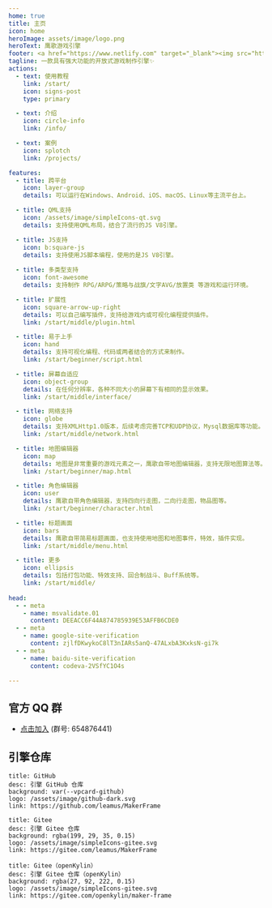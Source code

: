 ```yaml
---
home: true
title: 主页
icon: home
heroImage: assets/image/logo.png
heroText: 鹰歌游戏引擎
footer: <a href="https://www.netlify.com" target="_blank"><img src="https://www.netlify.com/assets/badges/netlify-badge-color-accent.svg" alt="Deploys by Netlify" /></a><br/>Copyright © 2025 <a href="https://www.tasaed.top">TASA-Ed工作室</a>，<a href="https://github.com/leamus">深林孤鹰</a>，<a href="https://qm.qq.com/q/bTB1cZoGze">鹰歌游戏引擎社区</a> licensed <a href="https://creativecommons.org/licenses/by-sa/4.0" target="_blank">CC BY-SA 4.0</a> | 萌ICP备<a href="https://icp.gov.moe/?keyword=20258272" target="_blank">20258272</a>号<br/>Powered by <a href="https://vuejs.press" target="_blank">VuePress</a> | Theme by <a href="https://theme-hope.vuejs.press" target="_blank">Hope</a>
tagline: 一款具有强大功能的开放式游戏制作引擎✨
actions:
  - text: 使用教程
    link: /start/
    icon: signs-post
    type: primary

  - text: 介绍
    icon: circle-info
    link: /info/

  - text: 案例
    icon: splotch
    link: /projects/

features:
  - title: 跨平台
    icon: layer-group
    details: 可以运行在Windows、Android、iOS、macOS、Linux等主流平台上。

  - title: QML支持
    icon: /assets/image/simpleIcons-qt.svg
    details: 支持使用QML布局，结合了流行的JS V8引擎。

  - title: JS支持
    icon: b:square-js
    details: 支持使用JS脚本编程，使用的是JS V8引擎。
    
  - title: 多类型支持
    icon: font-awesome
    details: 支持制作 RPG/ARPG/策略与战旗/文字AVG/放置类 等游戏和运行环境。

  - title: 扩展性
    icon: square-arrow-up-right
    details: 可以自己编写插件，支持给游戏内或可视化编程提供插件。
    link: /start/middle/plugin.html

  - title: 易于上手
    icon: hand
    details: 支持可视化编程、代码或两者结合的方式来制作。
    link: /start/beginner/script.html

  - title: 屏幕自适应
    icon: object-group
    details: 在任何分辨率，各种不同大小的屏幕下有相同的显示效果。
    link: /start/middle/interface/

  - title: 网络支持
    icon: globe
    details: 支持XMLHttp1.0版本，后续考虑完善TCP和UDP协议，Mysql数据库等功能。
    link: /start/middle/network.html

  - title: 地图编辑器
    icon: map
    details: 地图是非常重要的游戏元素之一，鹰歌自带地图编辑器，支持无限地图算法等。
    link: /start/beginner/map.html

  - title: 角色编辑器
    icon: user
    details: 鹰歌自带角色编辑器，支持四向行走图，二向行走图，物品图等。
    link: /start/beginner/character.html

  - title: 标题画面
    icon: bars
    details: 鹰歌自带简易标题画面，也支持使用地图和地图事件，特效，插件实现。 
    link: /start/middle/menu.html

  - title: 更多
    icon: ellipsis
    details: 包括打包功能、特效支持、回合制战斗、Buff系统等。
    link: /start/middle/
    
head:
  - - meta
    - name: msvalidate.01
      content: DEEACC6F44A874785939E53AFFB6CDE0
  - - meta
    - name: google-site-verification
      content: zjlfDKwykoC8lT3nIARs5anQ-47ALxbA3KxksN-gi7k
  - - meta
    - name: baidu-site-verification
      content: codeva-2VSfYC1O4s

---
```


## 官方 QQ 群

- [点击加入](https://qm.qq.com/q/bTB1cZoGze) (群号: 654876441)

## 引擎仓库

```component VPCard
title: GitHub
desc: 引擎 GitHub 仓库
background: var(--vpcard-github)
logo: /assets/image/github-dark.svg
link: https://github.com/leamus/MakerFrame
```

```component VPCard
title: Gitee
desc: 引擎 Gitee 仓库
background: rgba(199, 29, 35, 0.15)
logo: /assets/image/simpleIcons-gitee.svg
link: https://gitee.com/leamus/MakerFrame
```

```component VPCard
title: Gitee（openKylin）
desc: 引擎 Gitee 仓库（openKylin）
background: rgba(27, 92, 222, 0.15)
logo: /assets/image/simpleIcons-gitee.svg
link: https://gitee.com/openkylin/maker-frame
```

<!-- markdownlint-disable -->
